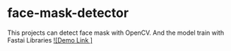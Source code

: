 # face-mask-detector
This projects can detect face mask with OpenCV. And the model train with Fastai Libraries
[![Demo Link ]](https://www.facebook.com/icebangerleo/videos/2525663764342630/)


